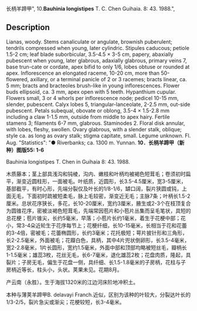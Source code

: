 长柄羊蹄甲",
10.**Bauhinia longistipes** T. C. Chen Guihaia. 8: 43. 1988.",

## Description
Lianas, woody. Stems canaliculate or angulate, brownish puberulent; tendrils compressed when young, later cylindric. Stipules caducous; petiole 1.5-2 cm; leaf blade suborbicular, 3.5-4.5 × 3-5 cm, papery, abaxially pubescent when young, later glabrous, adaxially glabrous, primary veins 7, base trun-cate or cordate, apex bifid to only 1/6, lobes obtuse or rounded at apex. Inflorescence an elongated raceme, 10-20 cm, more than 50-flowered, axillary, or a terminal panicle of 2 or 3 racemes; bracts linear, ca. 5 mm; bracts and bracteoles brush-like in young inflorescences. Flower buds ellipsoid, ca. 3 mm, apex open with 5 teeth. Hypanthium cupular. Flowers small, 3 or 4 whorls per inflorescence node; pedicel 10-15 mm, slender, pubescent. Calyx lobes 5, triangular-lanceolate, 2-2.5 mm, out-side pubescent. Petals subequal, obovate or oblong, 3.5-4 × 1.5-2.8 mm including a claw 1-1.5 mm, outside from middle to apex hairy. Fertile stamens 3; filaments 6-7 mm, glabrous. Staminodes 2. Floral disk annular, with lobes, fleshy, swollen. Ovary glabrous, with a slender stalk, oblique; style ca. as long as ovary stalk; stigma capitate, small. Legume unknown. Fl. Aug.
  "Statistics": "● Riverbanks; ca. 1300 m. Yunnan.
**10．长柄羊蹄甲（新种）图版55: 1-6**

Bauhinia longistipes T. Chen in Guihaia 8: 43. 1988.

木质藤本；茎上部具浅沟和钝棱，沟内、嫩枝和叶柄均被褐色短茸毛；卷须初时扁平，渐变近圆柱形，一面被毛。叶纸质，近圆形，长3.5-4.5厘米，宽3-5厘米，基部截平，有时心形，先端分裂仅及叶长的1/8-1/6，罅口阔，裂片狭圆或钝，上面无毛，下面初时疏被短柔毛，脉上毛较密，渐变近无毛；主脉7条；叶柄长1.5-2厘米。总状花序狭长，多花，长10-20厘米，宽约3厘米，腋生或2-3个在枝顶复合为圆锥花序，密被淡褐色短茸毛，先端常因苞片和小苞片丛集而呈毛笔状，具短的总花梗；苞片锥尖，长约5毫米，早落；小苞片长约1毫米，着生于花梗中部；花小，常3-4朵近轮生于花序每节上；花梗纤细，长10-15毫米，长相当于花和花蕾的3-4倍，密被毛；花蕾椭圆形，长约3毫米；花托极短；萼片披针形和三角形，长2-2.5毫米，外面被毛；花瓣白色，具柄，其中4片兜状倒卵形，长3.5-4毫米，宽2-2.8毫米，1片长圆形，宽约1.5毫米，外面中部和顶部均略被短丝毛，瓣柄长1-1.5毫米；雄蕊3枚，花丝无毛，长6-7毫米，退化雄蕊2枚；花盘肉质，隆起，具裂片；子房无毛，偏生于花盘一侧，具纤细、长1.5-1.8毫米的子房柄，花柱与子房柄近等长，柱头小，头状。荚果未见。花期8月。

产云南（永胜）。生于海拔1320米的江边河床阶地冲积土。

本种与薄荚羊蹄甲B. delavayi Franch.近似，区别为该种的叶较大，分裂达叶长的1/3-2/5，裂片急尖或渐尖；花梗较短，长3-4毫米。
